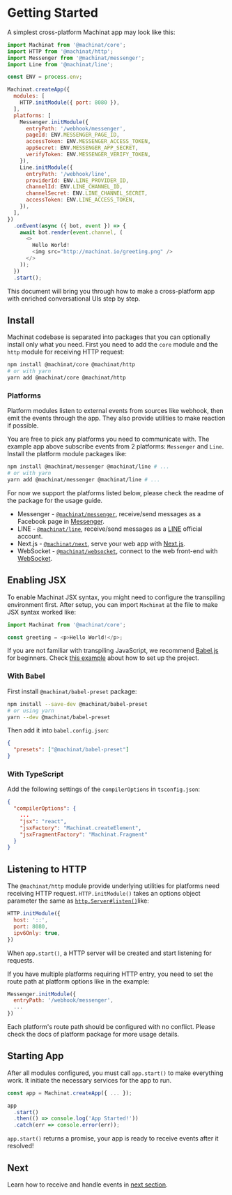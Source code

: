 # Getting Started

A simplest cross-platform Machinat app may look like this:

```js
import Machinat from '@machinat/core';
import HTTP from '@machinat/http';
import Messenger from '@machinat/messenger';
import Line from '@machinat/line';

const ENV = process.env;

Machinat.createApp({
  modules: [
    HTTP.initModule({ port: 8080 }),
  ],
  platforms: [
    Messenger.initModule({
      entryPath: '/webhook/messenger',
      pageId: ENV.MESSENGER_PAGE_ID,
      accessToken: ENV.MESSENGER_ACCESS_TOKEN,
      appSecret: ENV.MESSENGER_APP_SECRET,
      verifyToken: ENV.MESSENGER_VERIFY_TOKEN,
    }),
    Line.initModule({
      entryPath: '/webhook/line',
      providerId: ENV.LINE_PROVIDER_ID,
      channelId: ENV.LINE_CHANNEL_ID,
      channelSecret: ENV.LINE_CHANNEL_SECRET,
      accessToken: ENV.LINE_ACCESS_TOKEN,
    }),
  ],
})
  .onEvent(async ({ bot, event }) => {
    await bot.render(event.channel, (
      <>
        Hello World!
        <img src="http://machinat.io/greeting.png" />
      </>
    ));
  })
  .start();
```

This document will bring you through how to make a cross-platform app with enriched conversational UIs step by step.

## Install

Machinat codebase is separated into packages that you can optionally install only what you need. First you need to add the `core` module and the `http` module for receiving HTTP request:

```sh
npm install @machinat/core @machinat/http
# or with yarn
yarn add @machinat/core @machinat/http
```

### Platforms

Platform modules listen to external events from sources like webhook, then emit the events through the app. They also provide utilities to make reaction if possible.

You are free to pick any platforms you need to communicate with. The example app above subscribe events from 2 platforms: `Messenger` and `Line`. Install the platform module packages like:

```sh
npm install @machinat/messenger @machinat/line # ...
# or with yarn
yarn add @machinat/messenger @machinat/line # ...
```

For now we support the platforms listed below, please check the readme of the package for the usage guide.

- Messenger - [`@machinat/messenger`](../packages/messenger), receive/send messages as a Facebook page in [Messenger](https://www.messenger.com).
- LINE - [`@machinat/line`](../packages/line), receive/send messages as a [LINE](https://line.me) official account.
- Next.js - [`@machinat/next`](../packages/next), serve your web app with [Next.js](https://nextjs.org/).
- WebSocket - [`@machinat/websocket`](../packages/websocket), connect to the web front-end with [WebSocket](https://developer.mozilla.org/en-US/docs/Web/API/WebSockets_API).

## Enabling JSX

To enable Machinat JSX syntax, you might need to configure the transpiling environment first. After setup, you can import `Machinat` at the file to make JSX syntax worked like:

```js
import Machinat from '@machinat/core';

const greeting = <p>Hello World!</p>;
```

If you are not familiar with transpiling JavaScript, we recommend [Babel.js](https://babeljs.io/docs/en/) for beginners. Check [this example](../examples/cross-platform) about how to set up the project.

### With Babel

First install `@machinat/babel-preset` package:

```sh
npm install --save-dev @machinat/babel-preset
# or using yarn
yarn --dev @machinat/babel-preset
```

Then add it into `babel.config.json`:

```json
{
  "presets": ["@machinat/babel-preset"]
}
```

### With TypeScript

Add the following settings of the `compilerOptions` in `tsconfig.json`:

```json
{
  "compilerOptions": {
    ...
    "jsx": "react",
    "jsxFactory": "Machinat.createElement",
    "jsxFragmentFactory": "Machinat.Fragment"
  }
}
```

## Listening to HTTP

The `@machinat/http` module provide underlying utilities for platforms need receiving HTTP request. `HTTP.initModule()` takes an options object parameter the same as [`http.Server#listen()`](https://nodejs.org/dist/latest/docs/api/net.html#net_server_listen_options_callback)like:

```js
HTTP.initModule({
  host: '::',
  port: 8080,
  ipv6Only: true,
})
```

When `app.start()`, a HTTP server will be created and start listening for requests.

If you have multiple platforms requiring HTTP entry, you need to set the route path at platform options like in the example:

```js
Messenger.initModule({
  entryPath: '/webhook/messenger',
  ...
})
```

Each platform's route path should be configured with no conflict. Please check the docs of platform package for more usage details.

## Starting App

After all modules configured, you must call `app.start()` to make everything work. It initiate the necessary services for the app to run.

```js
const app = Machinat.createApp({ ... });

app
  .start()
  .then(() => console.log('App Started!'))
  .catch(err => console.error(err));
```

`app.start()` returns a promise, your app is ready to receive events after it resolved!

## Next

Learn how to receive and handle events in [next section](receiving-events.md).
